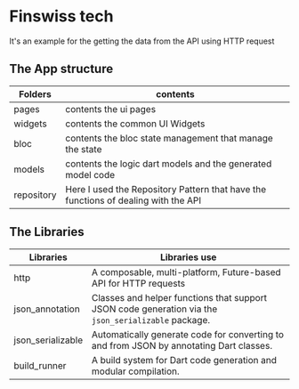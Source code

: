 # Finswiss tech

It's an example for the getting the data from the API using HTTP request


## The App structure
| Folders     |  contents |
| ------------- | ------------- |
| pages | contents the ui pages      |
| widgets | contents the common UI Widgets      |
| bloc | contents the bloc state management that manage the state|
| models | contents the logic dart models and the generated model code   |
| repository | Here I used the Repository Pattern that have the functions of dealing with the API    |





## The Libraries
| Libraries     | Libraries use |
| ------------- | ------------- |
| http      | A composable, multi-platform, Future-based API for HTTP requests |
| json_annotation       | Classes and helper functions that support JSON code generation via the `json_serializable` package. | 
| json_serializable      | Automatically generate code for converting to and from JSON by annotating Dart classes. |
|   build_runner    |  A build system for Dart code generation and modular compilation.    |
